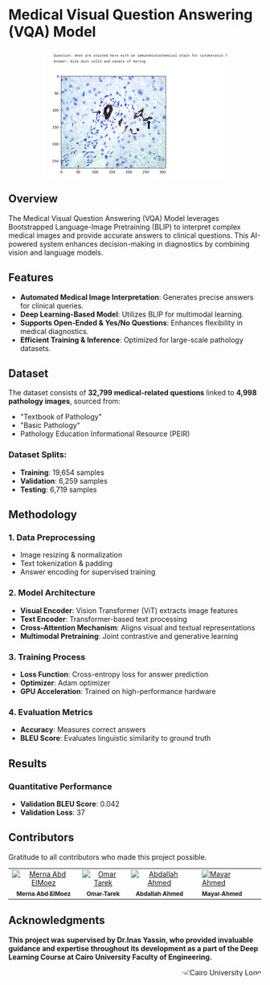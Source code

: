 # Medical Visual Question Answering (VQA) Model

<p align="center">
  <img src="https://github.com/merna-abdelmoez/Visual-Question-answering-VQA-for-Pathology-images/blob/main/assests/Screenshot%202025-03-09%20212836.png" alt="Medical VQA"/>
</p>

## Overview
The Medical Visual Question Answering (VQA) Model leverages Bootstrapped Language-Image Pretraining (BLIP) to interpret complex medical images and provide accurate answers to clinical questions. This AI-powered system enhances decision-making in diagnostics by combining vision and language models.

## Features
- **Automated Medical Image Interpretation**: Generates precise answers for clinical queries.
- **Deep Learning-Based Model**: Utilizes BLIP for multimodal learning.
- **Supports Open-Ended & Yes/No Questions**: Enhances flexibility in medical diagnostics.
- **Efficient Training & Inference**: Optimized for large-scale pathology datasets.

## Dataset
The dataset consists of **32,799 medical-related questions** linked to **4,998 pathology images**, sourced from:
- "Textbook of Pathology"
- "Basic Pathology"
- Pathology Education Informational Resource (PEIR)


### Dataset Splits:
- **Training**: 19,654 samples
- **Validation**: 6,259 samples
- **Testing**: 6,719 samples

## Methodology
### 1. Data Preprocessing
- Image resizing & normalization  
- Text tokenization & padding  
- Answer encoding for supervised training  

### 2. Model Architecture
- **Visual Encoder**: Vision Transformer (ViT) extracts image features  
- **Text Encoder**: Transformer-based text processing  
- **Cross-Attention Mechanism**: Aligns visual and textual representations  
- **Multimodal Pretraining**: Joint contrastive and generative learning  

### 3. Training Process
- **Loss Function**: Cross-entropy loss for answer prediction  
- **Optimizer**: Adam optimizer  
- **GPU Acceleration**: Trained on high-performance hardware  

### 4. Evaluation Metrics
- **Accuracy**: Measures correct answers  
- **BLEU Score**: Evaluates linguistic similarity to ground truth  

## Results
### Quantitative Performance
- **Validation BLEU Score**: 0.042  
- **Validation Loss**: 37  


## Contributors
Gratitude to all contributors who made this project possible.

<table>
  <tr>
    <td align="center">
    <a href="https://github.com/merna-abdelmoez" target="_black">
    <img src="https://github.com/merna-abdelmoez.png" width="150px;" alt="Merna Abd ElMoez"/>
    <br />
    <sub><b>Merna Abd ElMoez</b></sub></a>
    <td align="center">
    <a href="https://github.com/Omartarek78" target="_black">
    <img src="https://github.com/Omartarek78.png" width="150px;" alt="Omar Tarek"/>
    <br />
    <sub><b>Omar Tarek</b></sub></a>
    </td>
    </td>
    <td align="center">
    <a href="https://github.com/abdallahahmed11" target="_black">
    <img src="https://github.com/abdallahahmed11.png" width="150px;" alt="Abdallah Ahmed"/>
    <br />
    <sub><b>Abdallah Ahmed</b></sub></a>
    </td>
    <td align="center">
   <td align="">
    <a href="https://github.com/MayarAhmeddd" target="_black">
    <img src="https://github.com/MayarAhmeddd.png" width="150px;" alt="Mayar Ahmed"/>
    <br />
    <sub><b>Mayar Ahmed</b></sub></a>
    <td align="center">
    </td>
 </table>

## Acknowledgments
**This project was supervised by Dr.Inas Yassin, who provided invaluable guidance and expertise throughout its development as a part of the Deep Learning Course at Cairo University Faculty of Engineering.**


<div style="text-align: right">
    <img src="https://imgur.com/Wk4nR0m.png" alt="Cairo University Logo" width="100" style="border-radius: 50%;"/>
</div>
